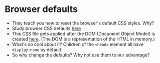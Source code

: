 # Browser defaults

* They teach you how to reset the browser's default CSS styles. Why?
* Study browser CSS defaults [here](https://chromium.googlesource.com/chromium/blink/+/master/Source/core/css/html.css)
* This CSS file gets applied after the DOM (Document Object Model) is created [here](./defaults.md). (The DOM is a representation of the HTML in memory.)
* What's so cool about it? Children of the `<head>` element all have `display:none` by default.
* So why change the defaults? Why not use them to our advantage?
